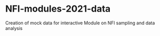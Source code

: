# NFI-modules-2021-data
Creation of mock data for interactive Module on NFI sampling and data analysis 
